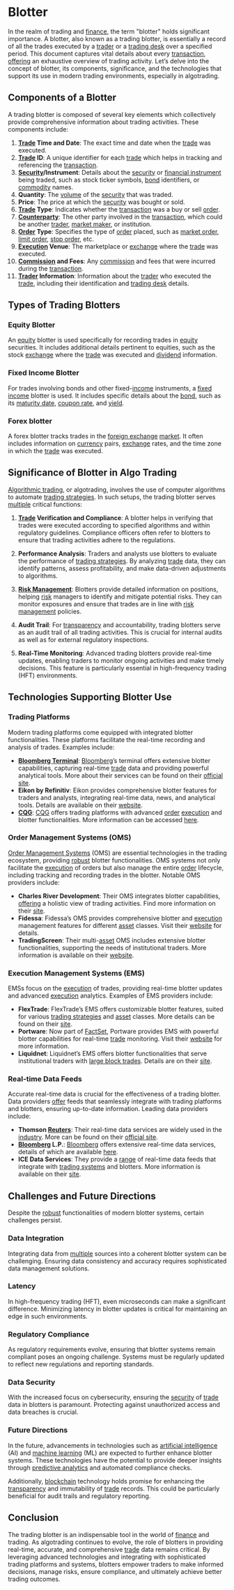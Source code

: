 # Blotter

In the realm of trading and [finance](../f/finance.md), the term "blotter" holds significant importance. A blotter, also known as a trading blotter, is essentially a record of all the trades executed by a [trader](../t/trader.md) or a [trading desk](../t/trading_desk.md) over a specified period. This document captures vital details about every [transaction](../t/transaction.md), [offering](../o/offering.md) an exhaustive overview of trading activity. Let’s delve into the concept of blotter, its components, significance, and the technologies that support its use in modern trading environments, especially in algotrading.

## Components of a Blotter

A trading blotter is composed of several key elements which collectively provide comprehensive information about trading activities. These components include:

1. **[Trade](../t/trade.md) Time and Date**: The exact time and date when the [trade](../t/trade.md) was executed.
2. **[Trade](../t/trade.md) ID**: A unique identifier for each [trade](../t/trade.md) which helps in tracking and referencing the [transaction](../t/transaction.md).
3. **[Security](../s/security.md)/Instrument**: Details about the [security](../s/security.md) or [financial instrument](../f/financial_instrument.md) being traded, such as stock ticker symbols, [bond](../b/bond.md) identifiers, or [commodity](../c/commodity.md) names.
4. **Quantity**: The [volume](../v/volume.md) of the [security](../s/security.md) that was traded.
5. **Price**: The price at which the [security](../s/security.md) was bought or sold.
6. **[Trade](../t/trade.md) Type**: Indicates whether the [transaction](../t/transaction.md) was a buy or sell [order](../o/order.md).
7. **[Counterparty](../c/counterparty.md)**: The other party involved in the [transaction](../t/transaction.md), which could be another [trader](../t/trader.md), [market maker](../m/market_maker.md), or institution.
8. **[Order](../o/order.md) Type**: Specifies the type of [order](../o/order.md) placed, such as [market order](../m/market_order.md), [limit order](../l/limit_order.md), [stop order](../s/stop_order.md), etc.
9. **[Execution](../e/execution.md) Venue**: The marketplace or [exchange](../e/exchange.md) where the [trade](../t/trade.md) was executed.
10. **[Commission](../c/commission.md) and Fees**: Any [commission](../c/commission.md) and fees that were incurred during the [transaction](../t/transaction.md).
11. **[Trader](../t/trader.md) Information**: Information about the [trader](../t/trader.md) who executed the [trade](../t/trade.md), including their identification and [trading desk](../t/trading_desk.md) details.

## Types of Trading Blotters

### Equity Blotter

An [equity](../e/equity.md) blotter is used specifically for recording trades in [equity](../e/equity.md) securities. It includes additional details pertinent to equities, such as the stock [exchange](../e/exchange.md) where the [trade](../t/trade.md) was executed and [dividend](../d/dividend.md) information.

### Fixed Income Blotter

For trades involving bonds and other fixed-[income](../i/income.md) instruments, a [fixed income](../f/fixed_income.md) blotter is used. It includes specific details about the [bond](../b/bond.md), such as its [maturity date](../m/maturity_date.md), [coupon rate](../c/coupon_rate.md), and [yield](../y/yield.md).

### Forex blotter

A forex blotter tracks trades in the [foreign exchange](../f/foreign_exchange.md) [market](../m/market.md). It often includes information on [currency](../c/currency.md) pairs, [exchange](../e/exchange.md) rates, and the time zone in which the [trade](../t/trade.md) was executed.

## Significance of Blotter in Algo Trading

[Algorithmic trading](../a/accountability.md), or algotrading, involves the use of computer algorithms to automate [trading strategies](../t/trading_strategies.md). In such setups, the trading blotter serves [multiple](../m/multiple.md) critical functions:

1. **[Trade](../t/trade.md) Verification and Compliance**: A blotter helps in verifying that trades were executed according to specified algorithms and within regulatory guidelines. Compliance officers often refer to blotters to ensure that trading activities adhere to the regulations.

2. **Performance Analysis**: Traders and analysts use blotters to evaluate the performance of [trading strategies](../t/trading_strategies.md). By analyzing [trade](../t/trade.md) data, they can identify patterns, assess profitability, and make data-driven adjustments to algorithms.

3. **[Risk Management](../r/risk_management.md)**: Blotters provide detailed information on positions, helping [risk](../r/risk.md) managers to identify and mitigate potential risks. They can monitor exposures and ensure that trades are in line with [risk management](../r/risk_management.md) policies.

4. **Audit Trail**: For [transparency](../t/transparency.md) and accountability, trading blotters serve as an audit trail of all trading activities. This is crucial for internal audits as well as for external regulatory inspections.

5. **Real-Time Monitoring**: Advanced trading blotters provide real-time updates, enabling traders to monitor ongoing activities and make timely decisions. This feature is particularly essential in high-frequency trading (HFT) environments.

## Technologies Supporting Blotter Use

### Trading Platforms

Modern trading platforms come equipped with integrated blotter functionalities. These platforms facilitate the real-time recording and analysis of trades. Examples include:

- **[Bloomberg Terminal](../b/bloomberg_terminal.md)**: [Bloomberg](../b/bloomberg.md)’s terminal offers extensive blotter capabilities, capturing real-time [trade](../t/trade.md) data and providing powerful analytical tools. More about their services can be found on their [official site](https://www.bloomberg.com/professional/solution/bloomberg-terminal/).
- **Eikon by Refinitiv**: Eikon provides comprehensive blotter features for traders and analysts, integrating real-time data, news, and analytical tools. Details are available on their [website](https://www.refinitiv.com/en/products/eikon-trading-software).
- **[CQG](../c/cqg.md)**: [CQG](../c/cqg.md) offers trading platforms with advanced [order](../o/order.md) [execution](../e/execution.md) and blotter functionalities. More information can be accessed [here](https://www.cqg.com/).

### Order Management Systems (OMS)

[Order Management Systems](../o/order_management_systems.md) (OMS) are essential technologies in the trading ecosystem, providing [robust](../r/robust.md) blotter functionalities. OMS systems not only facilitate the [execution](../e/execution.md) of orders but also manage the entire [order](../o/order.md) lifecycle, including tracking and recording trades in the blotter. Notable OMS providers include:

- **Charles River Development**: Their OMS integrates blotter capabilities, [offering](../o/offering.md) a holistic view of trading activities. Find more information on their [site](https://www.crd.com/).
- **Fidessa**: Fidessa’s OMS provides comprehensive blotter and [execution](../e/execution.md) management features for different [asset](../a/asset.md) classes. Visit their [website](https://www.fidessa.com/) for details.
- **TradingScreen**: Their multi-[asset](../a/asset.md) OMS includes extensive blotter functionalities, supporting the needs of institutional traders. More information is available on their [website](https://www.tradingscreen.com/).

### Execution Management Systems (EMS)

EMSs focus on the [execution](../e/execution.md) of trades, providing real-time blotter updates and advanced [execution](../e/execution.md) analytics. Examples of EMS providers include:

- **FlexTrade**: FlexTrade’s EMS offers customizable blotter features, suited for various [trading strategies](../t/trading_strategies.md) and [asset](../a/asset.md) classes. More details can be found on their [site](https://flextrade.com/).
- **Portware**: Now part of [FactSet](../f/factset.md), Portware provides EMS with powerful blotter capabilities for real-time [trade](../t/trade.md) monitoring. Visit their [website](https://www.factset.com/products-solutions/deep-sector-coverage/global-trading/portware-enterprise) for more information.
- **Liquidnet**: Liquidnet’s EMS offers blotter functionalities that serve institutional traders with [large block trades](../l/large_block_trades.md). Details are on their [site](https://www.liquidnet.com/).

### Real-time Data Feeds

Accurate real-time data is crucial for the effectiveness of a trading blotter. Data providers [offer](../o/offer.md) feeds that seamlessly integrate with trading platforms and blotters, ensuring up-to-date information. Leading data providers include:

- **Thomson [Reuters](../r/reuters.md)**: Their real-time data services are widely used in the [industry](../i/industry.md). More can be found on their [official site](https://www.refinitiv.com/en).
- **[Bloomberg](../b/bloomberg.md) L.P.**: [Bloomberg](../b/bloomberg.md) offers extensive real-time data services, details of which are available [here](https://www.bloomberg.com/professional/solution/bloomberg-terminal/).
- **ICE Data Services**: They provide a [range](../r/range.md) of real-time data feeds that integrate with [trading systems](../t/trading_systems.md) and blotters. More information is available on their [site](https://www.theice.com/market-data).

## Challenges and Future Directions

Despite the [robust](../r/robust.md) functionalities of modern blotter systems, certain challenges persist.

### Data Integration

Integrating data from [multiple](../m/multiple.md) sources into a coherent blotter system can be challenging. Ensuring data consistency and accuracy requires sophisticated data management solutions.

### Latency

In high-frequency trading (HFT), even microseconds can make a significant difference. Minimizing latency in blotter updates is critical for maintaining an edge in such environments.

### Regulatory Compliance

As regulatory requirements evolve, ensuring that blotter systems remain compliant poses an ongoing challenge. Systems must be regularly updated to reflect new regulations and reporting standards.

### Data Security

With the increased focus on cybersecurity, ensuring the [security](../s/security.md) of [trade](../t/trade.md) data in blotters is paramount. Protecting against unauthorized access and data breaches is crucial.

### Future Directions

In the future, advancements in technologies such as [artificial intelligence](../a/artificial_intelligence_in_trading.md) (AI) and [machine learning](../m/machine_learning.md) (ML) are expected to further enhance blotter systems. These technologies have the potential to provide deeper insights through [predictive analytics](../p/predictive_analytics.md) and automated compliance checks.

Additionally, [blockchain](../b/blockchain_in_trading.md) technology holds promise for enhancing the [transparency](../t/transparency.md) and immutability of [trade](../t/trade.md) records. This could be particularly beneficial for audit trails and regulatory reporting.

## Conclusion

The trading blotter is an indispensable tool in the world of [finance](../f/finance.md) and trading. As algotrading continues to evolve, the role of blotters in providing real-time, accurate, and comprehensive [trade](../t/trade.md) data remains critical. By leveraging advanced technologies and integrating with sophisticated trading platforms and systems, blotters empower traders to make informed decisions, manage risks, ensure compliance, and ultimately achieve better trading outcomes.